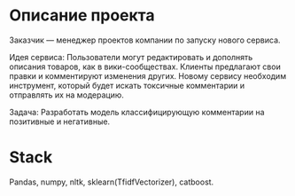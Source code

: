 # Описание проекта
Заказчик — менеджер проектов компании по запуску нового сервиса. 

Идея сервиса: Пользователи могут редактировать и дополнять описания товаров, как в вики-сообществах. Клиенты предлагают свои правки и комментируют изменения других. Новому сервису необходим инструмент, который будет искать токсичные комментарии и отправлять их на модерацию.

Задача: Разработать модель классифицирующую комментарии на позитивные и негативные.

# Stack
Pandas, numpy, nltk, sklearn(TfidfVectorizer), catboost.

